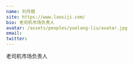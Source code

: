 ```yaml
---
name: 刘月朗
site: https://www.laosiji.com/
bio: 老司机市场负责人
avatar: /assets/peoples/yuelang-liu/avatar.jpg
email: 
twitter: 
---
```

老司机市场负责人
